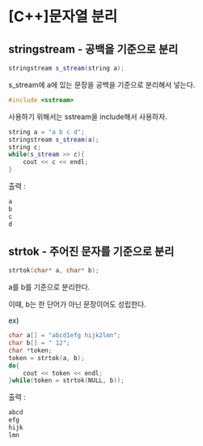 # [C++]문자열 분리 


## stringstream - 공백을 기준으로 분리

```c++
stringstream s_stream(string a);
```

s_stream에 a에 있는 문장을 공백을 기준으로 분리해서 넣는다.



```c++
#include <sstream>
```

사용하기 위해서는 sstream을 include해서 사용하자.



```c++
string a = "a b c d";
stringstream s_stream(a);
string c;
while(s_stream >> c){
    cout << c << endl;
}
```

출력 :

```c++
a
b
c
d
```



## strtok - 주어진 문자를 기준으로 분리

```c++
strtok(char* a, char* b);
```

a를 b를 기준으로 분리한다.

이때, b는 한 단어가 아닌 문장이어도 성립한다.



ex)

```c++
char a[] = "abcd1efg hijk2lmn";
char b[] = " 12";
char *token;
token = strtok(a, b);
do{
    cout << token << endl;
}while(token = strtok(NULL, b));
```

출력 : 

```c++
abcd
efg
hijk
lmn
```


